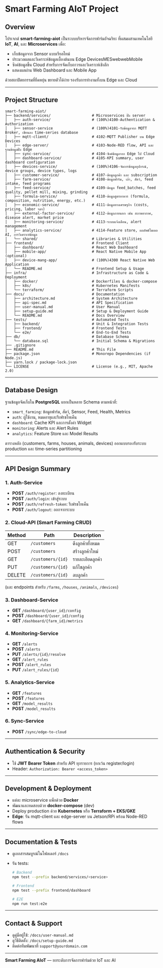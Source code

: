 # Smart Farming AIoT Project

## Overview

โปรเจกต์ **smart-farming-aiot** เป็นระบบบริหารจัดการฟาร์มอัจฉริยะ ที่ผสมผสานเทคโนโลยี **IoT**, **AI**, และ **Microservices** เพื่อ:

* เก็บข้อมูลจาก Sensor แบบเรียลไทม์
* ประมวลผลและวิเคราะห์ข้อมูลเบื้องต้นบน Edge DevicesMESwebwebMobile
* ซิงค์ข้อมูลขึ้น Cloud สำหรับการจัดเก็บถาวรและวิเคราะห์เชิงลึก
* แสดงผลผ่าน Web Dashboard และ Mobile App

ด้วยสถาปัตยกรรมที่ยืดหยุ่น ขยายตัวได้ง่าย รองรับการทำงานทั้งบน Edge และ Cloud

---

## Project Structure

```plaintext
smart-farming-aiot/
├── backend/services/                   # Microservices ฝั่ง server
│   ├── auth-service/                   # (100%)4100-Authentication & Authorization
│   ├── sensor-service                  # (100%)4101-รับข้อมูลจาก MQTT Broker, เขียนลง time-series database
│   ├── mqtt-client/                    # 4102-MQTT Publisher บน Edge Devices
│   ├── edge-server/                    # 4103-Node-RED flow, API และฐานข้อมูลฝั่ง Edge
│   ├── sync-service/                   # 4104-ซิงค์ข้อมูลจาก Edge ไป Cloud
│   ├── dashboard-service/              # 4105-KPI summary, user dashboard configuration
│   ├── devices-service/                # (100%)4106-จัดการข้อมูลอุปกรณ์, device groups, device types, logs
│   ├── customer-service/               # 4107-ข้อมูลลูกค้า และ subscription
│   ├── farm-service/                   # 4108-ข้อมูลฟาร์ม, เล้า, สัตว์, feed intake, feed programs
│   ├── feed-service/                   # 4109-ข้อมูล feed_batches, feed quality, pellet mill, mixing, grinding
│   ├── formula-service/                # 4110-ข้อมูลสูตรอาหาร (formula, composition, nutrition, energy, etc.)
│   ├── economic-service/               # 4111-ข้อมูลทางเศรษฐกิจ (costs, pricing, labor ฯลฯ)
│   ├── external-factor-service/        # 4112-ข้อมูลภายนอก เช่น สภาพอากาศ, disease alert, market price
│   ├── monitoring-service/             # 4113-ระบบแจ้งเตือน, alert management
│   ├── analytics-service/              # 4114-Feature store, ผลลัพธ์โมเดล AI, การวิเคราะห์ข้อมูล
│   └── shared/                         # Libraries & Utilities
├── frontend/                           # Frontend Client
│   ├── dashboard/                      # React Web Dashboard
│   ├── mobile-app/                     # React Native Mobile App (optional)
│   ├── device-mang-app/                # (100%)4300 React Native Web Application
│   └── README.md                       # Frontend Setup & Usage
├── infra/                              # Infrastructure as Code & Deployment
│   ├── docker/                         # Dockerfiles & docker-compose
│   ├── k8s/                            # Kubernetes Manifests
│   └── terraform/                      # Terraform Scripts
├── docs/                               # Documentation
│   ├── architecture.md                 # System Architecture
│   ├── api-spec.md                     # API Specification
│   ├── user-manual.md                  # User Manual
│   ├── setup-guide.md                  # Setup & Deployment Guide
│   └── README.md                       # Docs Overview
├── tests/                              # Automated Tests
│   ├── backend/                        # Unit & Integration Tests
│   ├── frontend/                       # Frontend Tests
│   └── e2e/                            # End-to-End Tests
├── db/                                 # Database Schema
│   └── database.sql                    # Initial Schema & Migrations
├── .gitignore
├── README.md                           # This File
├── package.json                        # Monorepo Dependencies (if Node.js)
├── yarn.lock / package-lock.json
└── LICENSE                             # License (e.g., MIT, Apache 2.0)
```

---

## Database Design

ฐานข้อมูลจัดเก็บใน **PostgreSQL** แยกเป็นหลาย Schema ตามหน้าที่:

* `smart_farming`: ข้อมูลฟาร์ม, สัตว์, Sensor, Feed, Health, Metrics
* `auth`: ผู้ใช้งาน, หมดอายุและรีเฟรชโทเค็น
* `dashboard`: Cache KPI และการตั้งค่า Widget
* `monitoring`: Alerts และ Alert Rules
* `analytics`: Feature Store และ Model Results

ตารางหลัก (customers, farms, houses, animals, devices) ออกแบบรองรับระบบ production และ time-series partitioning

---

## API Design Summary

### 1. Auth-Service

* **POST** `/auth/register`: ลงทะเบียน
* **POST** `/auth/login`: เข้าสู่ระบบ
* **POST** `/auth/refresh-token`: รีเฟรชโทเค็น
* **POST** `/auth/logout`: ออกจากระบบ

### 2. Cloud-API (Smart Farming CRUD)

| Method | Path              | Description      |
| ------ | ----------------- | ---------------- |
| GET    | `/customers`      | ดึงลูกค้าทั้งหมด |
| POST   | `/customers`      | สร้างลูกค้าใหม่  |
| GET    | `/customers/{id}` | รายละเอียดลูกค้า |
| PUT    | `/customers/{id}` | แก้ไขลูกค้า      |
| DELETE | `/customers/{id}` | ลบลูกค้า         |

(และ endpoints สำหรับ `/farms`, `/houses`, `/animals`, `/devices`)

### 3. Dashboard-Service

* **GET** `/dashboard/{user_id}/config`
* **POST** `/dashboard/{user_id}/config`
* **GET** `/dashboard/{farm_id}/metrics`

### 4. Monitoring-Service

* **GET** `/alerts`
* **POST** `/alerts`
* **PUT** `/alerts/{id}/resolve`
* **GET** `/alert_rules`
* **POST** `/alert_rules`
* **PUT** `/alert_rules/{id}`

### 5. Analytics-Service

* **GET** `/features`
* **POST** `/features`
* **GET** `/model_results`
* **POST** `/model_results`

### 6. Sync-Service

* **POST** `/sync/edge-to-cloud`

---

## Authentication & Security

* ใช้ **JWT Bearer Token** สําหรับ API ทุกรายการ (ยกเว้น register/login)
* Header: `Authorization: Bearer <access_token>`

---

## Development & Deployment

* แต่ละ microservice แพ็กด้วย **Docker**
* พัฒนาและทดสอบด้วย **docker-compose** (dev)
* Deploy production ด้วย **Kubernetes** หรือ **Terraform + EKS/GKE**
* **Edge**: รัน mqtt-client และ edge-server บน Jetson/RPi พร้อม Node-RED flows

---

## Documentation & Tests

* ดูเอกสารสมบูรณ์ในโฟลเดอร์ `/docs`
* รัน tests:

  ```bash
  # Backend
  npm test --prefix backend/services/<service>

  # Frontend
  npm test --prefix frontend/dashboard

  # E2E
  npm run test:e2e
  ```

---

## Contact & Support

* ดูคู่มือผู้ใช้: `/docs/user-manual.md`
* ดูวิธีติดตั้ง: `/docs/setup-guide.md`
* ติดต่อทีมพัฒนาที่ `support@yourdomain.com`

---

**Smart Farming AIoT** — ยกระดับการจัดการฟาร์มด้วย IoT และ AI
